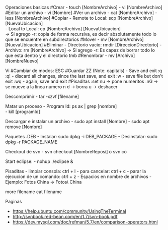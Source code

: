 
Operaciones basicas
	#Crear
		- touch [NombreArchivo]
		- vi [NombreArchivo]
	#Editar un archivo 
		- vi [Nombre]
	#Ver un archivo
		- cat [NombreArchivo]
		- less [NombreArchivo]
	#Copiar 
		- Remote to Local: scp  [NombreArchivo] [NuevaUbicacion]         
		- Local to Local:  cp   [NombreArchivo] [NuevaUbicacion]   
		     -> Si agrego -r: copia de forma recursiva, es decir absolutamente
				      todo lo que se encuentre en subdirectorios 
	#Mover
		- mv [NombreArchivo] [NuevaUbicacion]
	#Eliminar
		- Directorio vacio: rmdir [DireccionDirectorio]
		- Archivo: rm [NombreArchivo]
		     -> Si agrego -r: Es capaz de borrar todo lo que esta dentro y el directorio tmb
	#Renombrar 
		- mv [Archivo] [NombreNuevo]      

Vi
	#Cambiar de modos: ESC
	#Guardar
		ZZ (Note: capitals) - Save and exit
		:q
		:q! - discard all changes, since the last save, and exit
		:w - save file but don't exit
		:wq - again, save and exit
	#Pisaditas
		:set nu -> pone numeritos
		:nG -> se mueve a la linea numero n
		d -> borra
		u -> deshacer

Descomprimir 
	- tar -xzvf [filename]

Matar un proceso
	- Program Id: ps ax  | grep [nombre]  
	- kill [programId]

Descargar e instalar un archivo
	- sudo apt install [Nombre]
	- sudo apt remove [Nombre]

Paquetes .DEB
	- Instalar: sudo dpkg -i DEB_PACKAGE
	- Desinstalar: sudo dpkg -r PACKAGE_NAME

Checkout de svn
	- svn checkout [NombreReposi] o svn co

Start eclipse:
	- nohup ./eclipse &

Pisaditas
	- limpiar consola: ctrl + l
	- para cancelar: ctrl + c
	- parar la ejecucion de un comando: ctrl + z
	- Espacios en nombre de archivos
		- Ejemplo: Fotos China -> Fotos\ China


more filename
cat filename

Paginas
- https://help.ubuntu.com/community/UsingTheTerminal
- http://svnbook.red-bean.com/en/1.7/svn-book.pdf
- https://dev.mysql.com/doc/refman/5.7/en/comparison-operators.html
